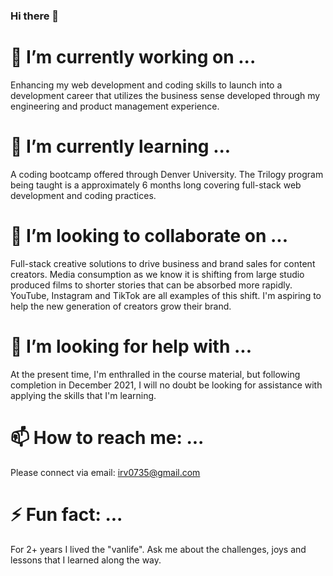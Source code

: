 ### Hi there 👋

# 🔭 I’m currently working on ...
Enhancing my web development and coding skills to launch into a development career that utilizes the business sense developed through my engineering and product management experience. 

# 🌱 I’m currently learning ...
A coding bootcamp offered through Denver University. The Trilogy program being taught is a approximately 6 months long covering full-stack web development and coding practices.

# 👯 I’m looking to collaborate on ...
Full-stack creative solutions to drive business and brand sales for content creators. Media consumption as we know it is shifting from large studio produced films to shorter stories that can be absorbed more rapidly. YouTube, Instagram and TikTok are all examples of this shift. I'm aspiring to help the new generation of creators grow their brand. 

# 🤔 I’m looking for help with ...
At the present time, I'm enthralled in the course material, but following completion in December 2021, I will no doubt be looking for assistance with applying the skills that I'm learning. 

# 📫 How to reach me: ...
Please connect via email: [irv0735@gmail.com](mailto:irv0735@gmail.com)

# ⚡ Fun fact: ...
For 2+ years I lived the "vanlife". Ask me about the challenges, joys and lessons that I learned along the way. 

<!--
**irv0735/irv0735** is a ✨ _special_ ✨ repository because its `README.md` (this file) appears on your GitHub profile.
-->

